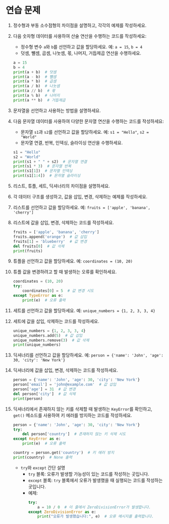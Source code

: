 # 연습 문제

1. 정수형과 부동 소수점형의 차이점을 설명하고, 각각의 예제를 작성하세요.

2. 다음 숫자형 데이터를 사용하여 산술 연산을 수행하는 코드를 작성하세요:
    - 정수형 변수 `a`와 `b`를 선언하고 값을 할당하세요. 예: `a = 15`, `b = 4`
    - 덧셈, 뺄셈, 곱셈, 나눗셈, 몫, 나머지, 거듭제곱 연산을 수행하세요.
    ```python
    a = 15
    b = 4
    print(a + b)  # 덧셈
    print(a - b)  # 뺄셈
    print(a * b)  # 곱셈
    print(a / b)  # 나눗셈
    print(a // b)  # 몫
    print(a % b)  # 나머지
    print(a ** b)  # 거듭제곱
    ```

3. 문자열을 선언하고 사용하는 방법을 설명하세요.

4. 다음 문자열 데이터를 사용하여 다양한 문자열 연산을 수행하는 코드를 작성하세요:
    - 문자열 `s1`과 `s2`를 선언하고 값을 할당하세요. 예: `s1 = "Hello"`, `s2 = "World"`
    - 문자열 연결, 반복, 인덱싱, 슬라이싱 연산을 수행하세요.
    ```python
    s1 = "Hello"
    s2 = "World"
    print(s1 + " " + s2)  # 문자열 연결
    print(s1 * 3)  # 문자열 반복
    print(s1[1])  # 문자열 인덱싱
    print(s1[1:4])  # 문자열 슬라이싱
    ```

5. 리스트, 튜플, 세트, 딕셔너리의 차이점을 설명하세요.

6. 각 데이터 구조를 생성하고, 값을 삽입, 변경, 삭제하는 예제를 작성하세요.

7. 리스트를 선언하고 값을 할당하세요. 예: `fruits = ['apple', 'banana', 'cherry']`

8. 리스트에 값을 삽입, 변경, 삭제하는 코드를 작성하세요.
    ```python
    fruits = ['apple', 'banana', 'cherry']
    fruits.append('orange')  # 값 삽입
    fruits[1] = 'blueberry'  # 값 변경
    del fruits[0]  # 값 삭제
    print(fruits)
    ```

9. 튜플을 선언하고 값을 할당하세요. 예: `coordinates = (10, 20)`

10. 튜플 값을 변경하려고 할 때 발생하는 오류를 확인하세요.
    ```python
    coordinates = (10, 20)
    try:
        coordinates[0] = 5  # 값 변경 시도
    except TypeError as e:
        print(e)  # 오류 출력
    ```

11. 세트를 선언하고 값을 할당하세요. 예: `unique_numbers = {1, 2, 3, 3, 4}`

12. 세트에 값을 삽입, 삭제하는 코드를 작성하세요.
    ```python
    unique_numbers = {1, 2, 3, 3, 4}
    unique_numbers.add(5)  # 값 삽입
    unique_numbers.remove(3)  # 값 삭제
    print(unique_numbers)
    ```

13. 딕셔너리를 선언하고 값을 할당하세요. 예: `person = {'name': 'John', 'age': 30, 'city': 'New York'}`

14. 딕셔너리에 값을 삽입, 변경, 삭제하는 코드를 작성하세요.
    ```python
    person = {'name': 'John', 'age': 30, 'city': 'New York'}
    person['email'] = 'john@example.com'  # 값 삽입
    person['age'] = 31  # 값 변경
    del person['city']  # 값 삭제
    print(person)
    ```

15. 딕셔너리에서 존재하지 않는 키를 삭제할 때 발생하는 `KeyError`를 확인하고, `get()` 메소드를 사용하여 키 에러를 방지하는 코드를 작성하세요.
    ```python
    person = {'name': 'John', 'age': 30, 'city': 'New York'}
    try:
        del person['country']  # 존재하지 않는 키 삭제 시도
    except KeyError as e:
        print(e)  # 오류 출력
    
    country = person.get('country')  # 키 에러 방지
    print(country)  # None 출력
    ```

    - `try`와 `except` 간단 설명
        - `try` 블록: 오류가 발생할 가능성이 있는 코드를 작성하는 곳입니다.
        - `except` 블록: `try` 블록에서 오류가 발생했을 때 실행되는 코드를 작성하는 곳입니다.
        - 예제:
            ```python
            try:
                a = 10 / 0  # 이 줄에서 ZeroDivisionError가 발생합니다.
            except ZeroDivisionError as e:
                print("오류가 발생했습니다:", e)  # 오류 메시지를 출력합니다.
            ```
